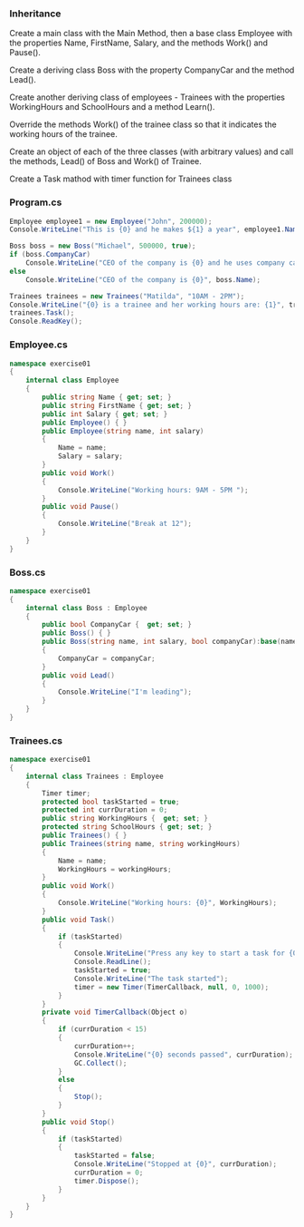 ### Inheritance
Create a main class with the Main Method, then a base class Employee with the properties Name, FirstName, Salary, and the methods Work() and Pause().

Create a deriving class Boss with the property CompanyCar and the method Lead().  

Create another deriving class of employees - Trainees with the properties WorkingHours and SchoolHours and a method Learn().

Override the methods Work() of the trainee class so that it indicates the working hours of the trainee.

Create an object of each of the three classes (with arbitrary values) and call the methods, Lead() of Boss and Work() of Trainee.

Create a Task mathod with timer function for Trainees class
### Program.cs
```cs
Employee employee1 = new Employee("John", 200000);
Console.WriteLine("This is {0} and he makes ${1} a year", employee1.Name, employee1.Salary);

Boss boss = new Boss("Michael", 500000, true);
if (boss.CompanyCar)
    Console.WriteLine("CEO of the company is {0} and he uses company car", boss.Name);
else
    Console.WriteLine("CEO of the company is {0}", boss.Name);

Trainees trainees = new Trainees("Matilda", "10AM - 2PM");
Console.WriteLine("{0} is a trainee and her working hours are: {1}", trainees.Name, trainees.WorkingHours);
trainees.Task();
Console.ReadKey();
```
### Employee.cs
```cs
namespace exercise01
{
    internal class Employee
    {
        public string Name { get; set; }
        public string FirstName { get; set; }
        public int Salary { get; set; }
        public Employee() { }
        public Employee(string name, int salary) 
        {
            Name = name;
            Salary = salary;
        }
        public void Work()
        {
            Console.WriteLine("Working hours: 9AM - 5PM ");
        }
        public void Pause() 
        {
            Console.WriteLine("Break at 12");
        }
    }
}
```
### Boss.cs
```cs
namespace exercise01
{
    internal class Boss : Employee
    {
        public bool CompanyCar {  get; set; }
        public Boss() { }
        public Boss(string name, int salary, bool companyCar):base(name, salary)
        {
            CompanyCar = companyCar;
        }
        public void Lead() 
        {
            Console.WriteLine("I'm leading");
        }
    }
}
```
### Trainees.cs
```cs
namespace exercise01
{
    internal class Trainees : Employee
    {
        Timer timer;
        protected bool taskStarted = true;
        protected int currDuration = 0;
        public string WorkingHours {  get; set; }
        protected string SchoolHours { get; set; }
        public Trainees() { }
        public Trainees(string name, string workingHours) 
        {
            Name = name;
            WorkingHours = workingHours;
        }
        public void Work() 
        {
            Console.WriteLine("Working hours: {0}", WorkingHours);
        }
        public void Task()
        {
            if (taskStarted)
            {
                Console.WriteLine("Press any key to start a task for {0}", Name);
                Console.ReadLine();
                taskStarted = true;
                Console.WriteLine("The task started");
                timer = new Timer(TimerCallback, null, 0, 1000);
            }
        }
        private void TimerCallback(Object o)
        {
            if (currDuration < 15)
            {
                currDuration++;
                Console.WriteLine("{0} seconds passed", currDuration);
                GC.Collect();
            }
            else
            {
                Stop();
            }
        }
        public void Stop()
        {
            if (taskStarted)
            {
                taskStarted = false;
                Console.WriteLine("Stopped at {0}", currDuration);
                currDuration = 0;
                timer.Dispose();
            }
        }
    }
}
```

